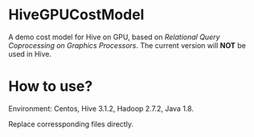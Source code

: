 # HiveGPUCostModel
A demo cost model for Hive on GPU, based on *Relational Query Coprocessing on Graphics Processors*. The current version will **NOT** be used in Hive.

# How to use?
Environment: Centos, Hive 3.1.2, Hadoop 2.7.2, Java 1.8.

Replace corressponding files directly.
